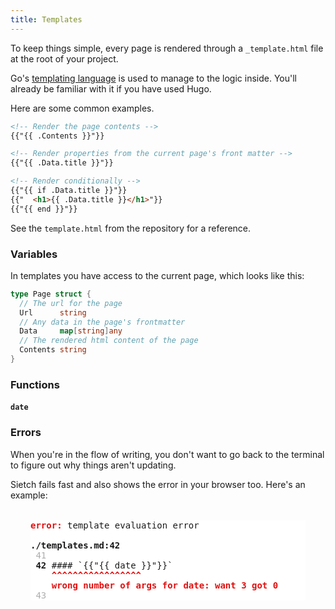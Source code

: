 ```yaml
---
title: Templates
---
```


To keep things simple, every page is rendered through a `_template.html` file at the root of your project.

Go's [templating language](https://pkg.go.dev/text/template) is used to manage to the logic inside. You'll already be familiar with it if you have used Hugo.

Here are some common examples.

```html
<!-- Render the page contents -->
{{"{{ .Contents }}"}}

<!-- Render properties from the current page's front matter -->
{{"{{ .Data.title }}"}}

<!-- Render conditionally -->
{{"{{ if .Data.title }}"}}
{{"  <h1>{{ .Data.title }}</h1>"}}
{{"{{ end }}"}}
```

See the `template.html` from the repository for a reference.

### Variables
In templates you have access to the current page, which looks like this:

```go
type Page struct {
  // The url for the page
  Url      string
  // Any data in the page's frontmatter
  Data     map[string]any
  // The rendered html content of the page
  Contents string
}
```

### Functions

#### `date`

### Errors
When you're in the flow of writing, you don't want to go back to the terminal to figure out why things aren't updating.

Sietch fails fast and also shows the error in your browser too. Here's an example:

<pre style="background: white; overflow-x: auto;font-family: Consolas,Menlo,Monaco,monospace;margin: 32px;border: 0;"><span style="color: #e41010; font-weight: bold">error:</span> template evaluation error

<span style="font-weight: bold">./templates.md:42</span>
<span style="color: #adadad"> 41</span> 
<span style="font-weight: bold"> 42</span> #### `{{"{{ date }}"}}`
    <span style="color: #e41010; font-weight: bold">^^^^^^^^^^^^^^^^^</span>
    <span style="color: #e41010; font-weight: bold">wrong number of args for date: want 3 got 0</span>
<span style="color: #adadad"> 43</span> 
</pre>
